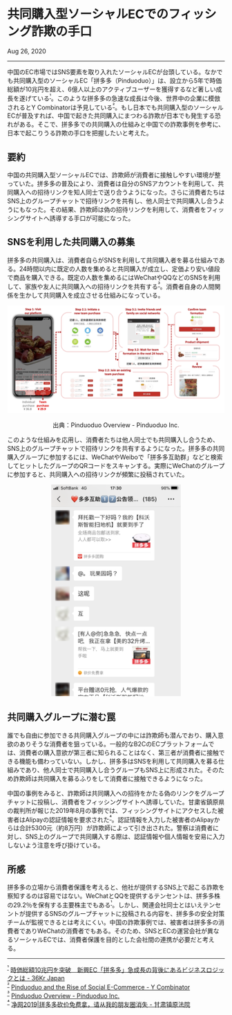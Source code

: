 # 共同購入型ソーシャルECでのフィッシング詐欺の手口

<p class="modest" align="left">Aug 26, 2020</p>

---

中国のEC市場ではSNS要素を取り入れたソーシャルECが台頭している。なかでも共同購入型のソーシャルEC「拼多多（Pinduoduo）」は、設立から5年で時価総額が10兆円を超え、6億人以上のアクティブユーザーを獲得するなど著しい成長を遂げている<sup id="f1">[¹](#fn1)</sup>。このような拼多多の急速な成長は今後、世界中の企業に模倣されるとY Combinatorは予見している<sup id="f2">[²](#fn2)</sup>。もし日本でも共同購入型のソーシャルECが普及すれば、中国で起きた共同購入にまつわる詐欺が日本でも発生する恐れがある。そこで、拼多多での共同購入の仕組みと中国での詐欺事例を参考に、日本で起こりうる詐欺の手口を把握したいと考えた。

## 要約

中国の共同購入型ソーシャルECでは、詐欺師が消費者に接触しやすい環境が整っていた。拼多多の普及により、消費者は自分のSNSアカウントを利用して、共同購入への招待リンクを知人同士で送り合うようになった。さらに消費者たちはSNS上のグループチャットで招待リンクを共有し、他人同士で共同購入し合うようにもなった。その結果、詐欺師は偽の招待リンクを利用して、消費者をフィッシングサイトへ誘導する手口が可能になった。

## SNSを利用した共同購入の募集

拼多多の共同購入は、消費者自らがSNSを利用して共同購入者を募る仕組みである。24時間以内に既定の人数を集めると共同購入が成立し、定価より安い値段で商品を購入できる。既定の人数を集めるにはWeChatやQQなどのSNSを利用して、家族や友人に共同購入への招待リンクを共有する<sup id="f3">[³](#fn3)</sup>。消費者自身の人間関係を生かして共同購入を成立させる仕組みになっている。

<p align="center"><img src="/assets/2020/pinduoduo_phishing/pinduoduo.png" /><p>
<p class="modest" align="center">出典：Pinduoduo Overview - Pinduoduo Inc.<p>

このような仕組みを応用し、消費者たちは他人同士でも共同購入し合うため、SNS上のグループチャットで招待リンクを共有するようになった。拼多多の共同購入グループに参加するには、WeChatやWeiboで「拼多多互助群」などと検索してヒットしたグループのQRコードをスキャンする。実際にWeChatのグループに参加すると、共同購入への招待リンクが頻繁に投稿されていた。

<p align="center"><img src="/assets/2020/pinduoduo_phishing/sp_wechat_group.png" width="300" /><p>

## 共同購入グループに潜む罠

誰でも自由に参加できる共同購入グループの中には詐欺師も潜んでおり、購入意欲のありそうな消費者を狙っている。一般的なB2CのECプラットフォームでは、消費者の購入意欲が第三者に知られることはなく、第三者が消費者に接触できる機能も備わっていない。しかし、拼多多はSNSを利用して共同購入を募る仕組みであり、他人同士で共同購入し合うグループもSNS上に形成された。そのため詐欺師は共同購入を募るふりをして消費者に接触できるようになった。

中国の事例をみると、詐欺師は共同購入への招待をかたる偽のリンクをグループチャットに投稿し、消費者をフィッシングサイトへ誘導していた。甘粛省鎮原県の裁判所が報じた2019年8月の事例では、フィッシングサイトにアクセスした被害者はAlipayの認証情報を要求された<sup id="f4">[⁴](#fn4)</sup>。認証情報を入力した被害者のAlipayからは合計5300元（約8万円）が詐欺師によって引き出された。警察は消費者に対し、SNS上のグループで共同購入する際は、認証情報や個人情報を安易に入力しないよう注意を呼び掛けている。

## 所感

拼多多の立場から消費者保護を考えると、他社が提供するSNS上で起こる詐欺を察知するのは容易ではない。WeChatとQQを提供するテンセントは、拼多多株の29.2％を保有する主要株主でもある<sup id="f1">[¹](#fn1)</sup>。しかし、関連会社同士とはいえテンセントが提供するSNSのグループチャットに投稿される内容を、拼多多の安全対策チームが監視できるとは考えにくい。中国の詐欺事例では、被害者は拼多多の消費者でありWeChatの消費者でもある。そのため、SNSとECの運営会社が異なるソーシャルECでは、消費者保護を目的とした会社間の連携が必要だと考える。

---

<sup id="fn1">[¹](#f1)</sup> [時価総額10兆円を突破　新興EC「拼多多」急成長の背後にあるビジネスロジックとは - 36Kr Japan](https://36kr.jp/80619/)   
<sup id="fn2">[²](#f2)</sup> [Pinduoduo and the Rise of Social E-Commerce - Y Combinator](https://www.ycombinator.com/library/2z-pinduoduo-and-the-rise-of-social-e-commerce)  
<sup id="fn3">[³](#f3)</sup> [Pinduoduo Overview - Pinduoduo Inc.](https://pinduoduo.gcs-web.com/static-files/468b2c9f-9112-410d-84b3-2b22e07c7ee0)  
<sup id="fn4">[⁴](#f4)</sup> [净网2019|拼多多砍价免费拿，请从我的朋友圈消失 - 甘肃镇原法院](https://mp.weixin.qq.com/s/qv6_WPzGGU5s9BF5xiVh7Q)
